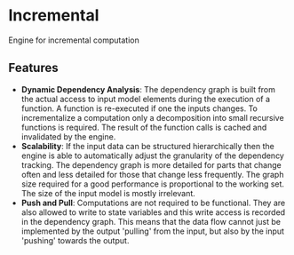 # Incremental
Engine for incremental computation

## Features
- **Dynamic Dependency Analysis**:
  The dependency graph is built from the actual access to input model elements during the execution of a function.
  A function is re-executed if one the inputs changes.
  To incrementalize a computation only a decomposition into small recursive functions is required.
  The result of the function calls is cached and invalidated by the engine.
- **Scalability**:
  If the input data can be structured hierarchically then the engine is able to automatically adjust the granularity
  of the dependency tracking.
  The dependency graph is more detailed for parts that change often and less detailed for those that change less
  frequently.
  The graph size required for a good performance is proportional to the working set.
  The size of the input model is mostly irrelevant.
- **Push and Pull**:
  Computations are not required to be functional.
  They are also allowed to write to state variables and this write access is recorded in the dependency graph.
  This means that the data flow cannot just be implemented by the output 'pulling' from the input,
  but also by the input 'pushing' towards the output.
